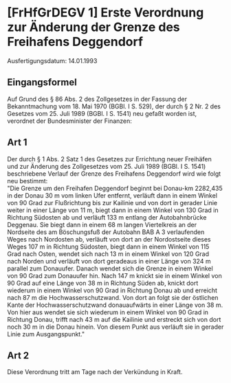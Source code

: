 # [FrHfGrDEGV 1] Erste Verordnung zur Änderung der Grenze des Freihafens Deggendorf

Ausfertigungsdatum: 14.01.1993

 

## Eingangsformel

Auf Grund des § 86 Abs. 2 des Zollgesetzes in der Fassung der Bekanntmachung vom 18. Mai 1970 (BGBl. I S. 529), der durch § 2 Nr. 2 des Gesetzes vom 25. Juli 1989 (BGBl. I S. 1541) neu gefaßt worden ist, verordnet der Bundesminister der Finanzen:


## Art 1

Der durch § 1 Abs. 2 Satz 1 des Gesetzes zur Errichtung neuer Freihäfen und zur Änderung des Zollgesetzes vom 25. Juli 1989 (BGBl. I S. 1541) beschriebene Verlauf der Grenze des Freihafens Deggendorf wird wie folgt neu bestimmt:  
"Die Grenze um den Freihafen Deggendorf beginnt bei Donau-km 2282,435 in der Donau 30 m vom linken Ufer entfernt, verläuft dann in einem Winkel von 90 Grad zur Flußrichtung bis zur Kailinie und von dort in gerader Linie weiter in einer Länge von 11 m, biegt dann in einem Winkel von 130 Grad in Richtung Südosten ab und verläuft 133 m entlang der Autobahnbrücke Deggenau. Sie biegt dann in einem 68 m langen Viertelkreis an der Nordseite des am Böschungsfuß der Autobahn BAB A 3 verlaufenden Weges nach Nordosten ab, verläuft von dort an der Nordostseite dieses Weges 107 m in Richtung Südosten, biegt dann in einem Winkel von 115 Grad nach Osten, wendet sich nach 13 m in einem Winkel von 120 Grad nach Norden und verläuft von dort geradeaus in einer Länge von 324 m parallel zum Donauufer. Danach wendet sich die Grenze in einem Winkel von 90 Grad zum Donauufer hin. Nach 147 m knickt sie in einem Winkel von 90 Grad auf eine Länge von 38 m in Richtung Süden ab, knickt dort wiederum in einem Winkel von 90 Grad in Richtung Donau ab und erreicht nach 87 m die Hochwasserschutzwand. Von dort an folgt sie der östlichen Kante der Hochwasserschutzwand donauaufwärts in einer Länge von 38 m. Von hier aus wendet sie sich wiederum in einem Winkel von 90 Grad in Richtung Donau, trifft nach 43 m auf die Kailinie und erstreckt sich von dort noch 30 m in die Donau hinein. Von diesem Punkt aus verläuft sie in gerader Linie zum Ausgangspunkt."


## Art 2

Diese Verordnung tritt am Tage nach der Verkündung in Kraft.
